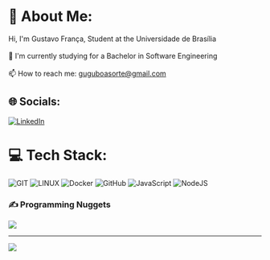 # 💫 About Me:
Hi, I'm Gustavo França, Student at the Universidade de Brasília<br><br>🔬 I'm currently studying for a Bachelor in Software Engineering<br><br>📫 How to reach me: guguboasorte@gmail.com


## 🌐 Socials:
[![LinkedIn](https://img.shields.io/badge/LinkedIn-%230077B5.svg?logo=linkedin&logoColor=white)](https://linkedin.com/in/gustavofbs) 

# 💻 Tech Stack:
![GIT](https://img.shields.io/badge/Git-fc6d26?style=flat&logo=git&logoColor=white) ![LINUX](https://img.shields.io/badge/Linux-FCC624?style=flat&logo=linux&logoColor=black) ![Docker](https://img.shields.io/badge/docker-%230db7ed.svg?style=flat&logo=docker&logoColor=white) ![GitHub](https://img.shields.io/badge/GitHub-%23121011.svg?style=flat&logo=github&logoColor=white) ![JavaScript](https://img.shields.io/badge/javascript-%23323330.svg?style=flat&logo=javascript&logoColor=%23F7DF1E) ![NodeJS](https://img.shields.io/badge/node.js-6DA55F?style=flat&logo=node.js&logoColor=white)


### ✍️ Programming Nuggets
![](https://quotes-github-readme.vercel.app/api?type=horizontal&theme=gruvbox)

---
[![](https://visitcount.itsvg.in/api?id=gustavofbs&icon=0&color=0)](https://visitcount.itsvg.in)

<!-- Proudly created with GPRM ( https://gprm.itsvg.in ) -->
